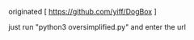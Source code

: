originated [ https://github.com/yiff/DogBox ]

just run "python3 oversimplified.py" and enter the url
